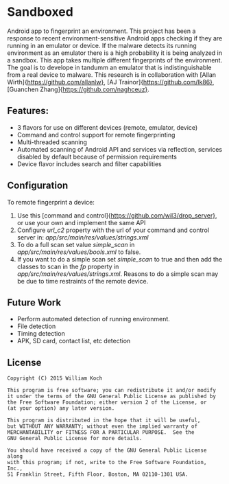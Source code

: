 # Sandboxed

Android app to fingerprint an environment. 
This project has been a response to recent environment-sensitive Android apps checking if they are running in an emulator or device. 
If the malware detects its running environment as an emulator there is a high probability it is being analyzed in a sandbox. 
This app takes multiple different fingerprints of the environment. 
The goal is to develope in tandumm an emulator that is indistinguishable from a real device to malware.
This research is in collaboration with [Allan Wirth]{https://github.com/allanlw}, [AJ Trainor]{https://github.com/lk86}, [Guanchen Zhang]{https://github.com/naghceuz}.

Features:
--------
* 3 flavors for use on different devices (remote, emulator, device)
* Command and control support for remote fingerprinting
* Multi-threaded scanning
* Automated scanning of Android API and services via reflection, services disabled by default because of permission requirements
* Device flavor includes search and filter capabilities



Configuration
-------------
To remote fingerprint a device:

1. Use this [command and control]{https://github.com/wil3/drop_server}, or use your own and implement the same API
1. Configure *url_c2* property with the url of your command and control server in:
*app/src/main/res/values/strings.xml*
2. To do a full scan set value *simple_scan* in *app/src/main/res/values/bools.xml* to false.
3. If you want to do a simple scan set *simple_scan* to true and then add the classes to scan in the *fp* property in
*app/src/main/res/values/strings.xml*. Reasons to do a simple scan may be due to time restraints of the remote device.

Future Work
-----------
* Perform automated detection of running environment.
* File detection
* Timing detection
* APK, SD card, contact list, etc detection


License
-------

    Copyright (C) 2015 William Koch

    This program is free software; you can redistribute it and/or modify
    it under the terms of the GNU General Public License as published by
    the Free Software Foundation; either version 2 of the License, or
    (at your option) any later version.

    This program is distributed in the hope that it will be useful,
    but WITHOUT ANY WARRANTY; without even the implied warranty of
    MERCHANTABILITY or FITNESS FOR A PARTICULAR PURPOSE.  See the
    GNU General Public License for more details.

    You should have received a copy of the GNU General Public License along
    with this program; if not, write to the Free Software Foundation, Inc.,
    51 Franklin Street, Fifth Floor, Boston, MA 02110-1301 USA.